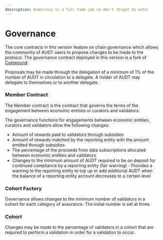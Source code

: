 ```yaml
---
description: Democracy is a full time job so don't forget to vote!
---
```


# Governance

The core contracts in this version feature on chain governance which allows the community of AUDT users to propose changes to be made to the protocol. The governance contract deployed in this version is a fork of [Compound](https://compound.finance/docs/governance).

Proposals may be made through the delegation of a minimum of 1% of the number of AUDT in circulation to a delegate. A holder of AUDT may delegate to themselves or to another delegate.&#x20;

### Member Contract&#x20;

The Member contract is the contract that governs the terms of the engagement between economic entities or curators and validators.&#x20;

The governance functions for engagements between economic entities, curators and validators allow the following changes:&#x20;

* Amount of rewards paid to validators through subsidies
* Amount of rewards matched by the reporting entity with the amount emitted through subsidies&#x20;
* The percentage of the proceeds from data subscriptions allocated between economic entities and validators&#x20;
* Changes to the minimum amount of AUDT required to be on deposit for continued compliance by a reporting entity (fair warning) - Provides a warning to the reporting entity to top up or add additional AUDT when the balance of a reporting entity account decreases to a certain level

### Cohort Factory

Governance allows changes to the minimum number of validators in a cohort for each category of assurance. The initial number is set at three.

### Cohort

Changes may be made to the percentage of validators in a cohort that are required to perform a validation in order for a validation to occur.
